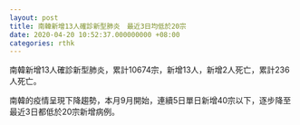 ```yaml
---
layout: post
title: 南韓新增13人確診新型肺炎　最近3日均低於20宗
date: 2020-04-20 10:52:37.000000000 +08:00
categories: rthk
---
```


南韓新增13人確診新型肺炎，累計10674宗，新增13人，新增2人死亡，累計236人死亡。

南韓的疫情呈現下降趨勢，本月9月開始，連續5日單日新增40宗以下，逐步降至最近3日都低於20宗新增病例。
